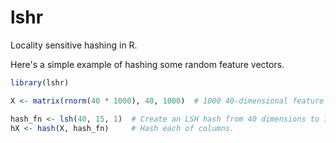 lshr
====

Locality sensitive hashing in R.

Here's a simple example of hashing some random feature vectors.

```r
library(lshr)

X <- matrix(rnorm(40 * 1000), 40, 1000)  # 1000 40-dimensional feature vectors

hash_fn <- lsh(40, 15, 1)  # Create an LSH hash from 40 dimensions to 15 bits using 1 as a random seed.
hX <- hash(X, hash_fn)     # Hash each of columns.
```
